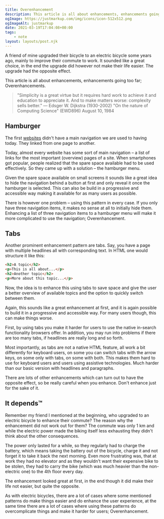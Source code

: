 ```yaml
---
title: Overenhancement
description: This article is all about enhancements, enhancements going too far; Overenhancements.
ogImage: https://justmarkup.com/img/icons/icon-512x512.png
ogImageAlt: justmarkup
date: 2021-03-19T17:04:08+00:00
tags:
    - note
layout: layouts/post.njk
---
```


A friend of mine upgraded their bicycle to an electric bicycle some years ago, mainly to improve their commute to work. It sounded like a great choice, in the end the upgrade did however not make their life easier. The upgrade had the opposite effect.

This article is all about enhancements, enhancements going too far; Overenhancements.

> "Simplicity is a great virtue but it requires hard work to achieve it and education to appreciate it. And to make matters worse: complexity sells better." — Edsger W. Dijkstra (1930-2002) "On the nature of Computing Science" (EWD896) August 10, 1984

## Hamburger

The first [websites](http://info.cern.ch/hypertext/WWW/TheProject.html) didn't have a main navigation we are used to having today. They linked from one page to another.

Today, almost every website has some sort of main navigation – a list of links for the most important (overview) pages of a site. When smartphones got popular, people realized that the spare space available had to be used effectively. So they came up with a solution – the hamburger menu.

Given the spare space available on small screens it sounds like a great idea to hide the navigation behind a button at first and only reveal it once the hamburger is selected. This can also be build in a progressive and accessible way making it available for as many users as possible.

There is however one problem – using this pattern in every case. If you only have three navigation items, it makes no sense at all to initially hide them. Enhancing a list of three navigation items to a hamburger menu will make it more complicated to use the navigation; Overenhancement.

## Tabs

Another prominent enhancement pattern are tabs. Say, you have a page with multiple headlines all with corresponding text. In HTML one would structure it like this:

```html
<h2>A topic</h2>
<p>This is all about...</p>
<h2>Another topic</h2>
<p>More about this topic...</p>
```

Now, the idea is to enhance this using tabs to save space and give the user a better overview of available topics and the option to quickly switch between them.

Again, this sounds like a great enhancement at first, and it is again possible to build it in a progressive and accessible way. For many users though, this can make things worse.

First, by using tabs you make it harder for users to use the native in-search functionality browsers offer. In addition, you may run into problems if there are too many tabs, if headlines are really long and so forth.

Most importantly, as tabs are not a native HTML feature, all work a bit differently for keyboard users, on some you can switch tabs with the arrow keys, on some only with tabs, on some with both. This makes them hard to use for keyboard users and users using assistive technologies. Much harder than our basic version with headlines and paragraphs.

There are lots of other enhancements which can turn out to have the opposite effect, so be really careful when you enhance. Don't enhance just for the sake of it.

## It depends™

Remember my friend I mentioned at the beginning, who upgraded to an electric bicycle to enhance their commute? The reason why the enhancement did not work out for them? The commute was only 1 km and while the electric power made the biking itself less exhausting they didn't think about the other consequences.

The power only lasted for a while, so they regularly had to charge the battery, which means taking the battery out of the bicycle, charge it and not forget it to take it back the next morning. Even more frustrating was, that at work they had no elevator and as they wouldn't want their expensive bike to be stolen, they had to carry the bike (which was much heavier than the non-electric one) to the 4th floor every day.

The enhancement looked great at first, in the end though it did make their life not easier, but quite the opposite.

As with electric bicycles, there are a lot of cases where some mentioned patterns do make things easier and do enhance the user experience, at the same time there are a lot of cases where using these patterns do overcomplicate things and make it harder for users; Overenhancement.
